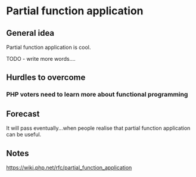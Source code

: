 # Partial function application 

## General idea

Partial function application is cool.

TODO - write more words....

## Hurdles to overcome


### PHP voters need to learn more about functional programming


## Forecast

It will pass eventually...when people realise that partial function application can be useful.

## Notes

https://wiki.php.net/rfc/partial_function_application